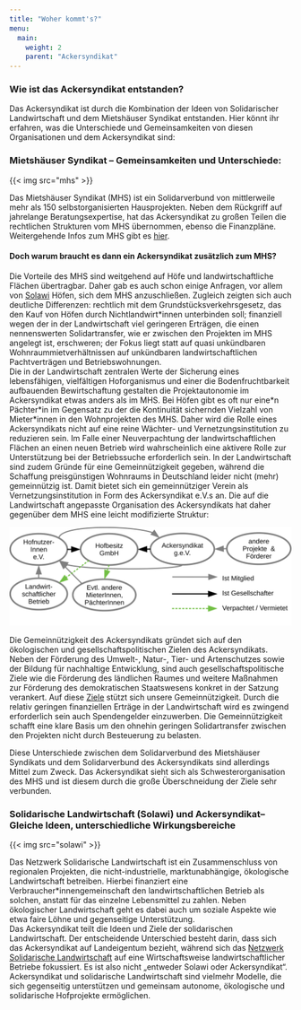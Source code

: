 ```yaml
---
title: "Woher kommt's?"
menu:
  main:
    weight: 2
    parent: "Ackersyndikat"
---
```


### Wie ist das Ackersyndikat entstanden?

Das Ackersyndikat ist durch die Kombination der Ideen von Solidarischer Landwirtschaft und dem Mietshäuser Syndikat entstanden. Hier könnt ihr erfahren, was die Unterschiede und Gemeinsamkeiten von diesen Organisationen und dem Ackersyndikat sind:

### Mietshäuser Syndikat – Gemeinsamkeiten und Unterschiede:

{{< img src="mhs" >}}

Das Mietshäuser Syndikat (MHS) ist ein Solidarverbund von mittlerweile mehr als 150 selbstorganisierten Hausprojekten. Neben dem Rückgriff auf jahrelange Beratungsexpertise, hat das Ackersyndikat zu großen Teilen die rechtlichen Strukturen vom MHS übernommen, ebenso die Finanzpläne. Weitergehende Infos zum MHS gibt es [hier](https://syndikat.org).

#### Doch warum braucht es dann ein Ackersyndikat zusätzlich zum MHS?

Die Vorteile des MHS sind weitgehend auf Höfe und landwirtschaftliche Flächen übertragbar. Daher gab es auch schon einige Anfragen, vor allem von [Solawi](#solawi) Höfen, sich dem MHS anzuschließen. Zugleich zeigten sich auch deutliche Differenzen: rechtlich mit dem Grundstücksverkehrsgesetz, das den Kauf von Höfen durch Nichtlandwirt\*innen unterbinden soll; finanziell wegen der in der Landwirtschaft viel geringeren Erträgen, die einen nennenswerten Solidartransfer, wie er zwischen den Projekten im MHS angelegt ist, erschweren; der Fokus liegt statt auf quasi unkündbaren Wohnraummietverhältnissen auf unkündbaren landwirtschaftlichen Pachtverträgen und Betriebswohnungen.  
Die in der Landwirtschaft zentralen Werte der Sicherung eines lebensfähigen, vielfältigen Hoforganismus und einer die Bodenfruchtbarkeit aufbauenden Bewirtschaftung gestalten die Projektautonomie im Ackersyndikat etwas anders als im MHS. Bei Höfen gibt es oft nur eine\*n Pächter\*in im Gegensatz zu der die Kontinuität sichernden Vielzahl von Mieter\*innen in den Wohnprojekten des MHS. Daher wird die Rolle eines Ackersyndikats nicht auf eine reine Wächter- und Vernetzungsinstitution zu reduzieren sein. Im Falle einer Neuverpachtung der landwirtschaftlichen Flächen an einen neuen Betrieb wird wahrscheinlich eine aktivere Rolle zur Unterstützung bei der Betriebssuche erforderlich sein. In der Landwirtschaft sind zudem Gründe für eine Gemeinnützigkeit gegeben, während die Schaffung preisgünstigen Wohnraums in Deutschland leider nicht (mehr) gemeinnützig ist. Damit bietet sich ein gemeinnütziger Verein als Vernetzungsinstitution in Form des Ackersyndikat e.V.s an. Die auf die Landwirtschaft angepasste Organisation des Ackersyndikats hat daher gegenüber dem MHS eine leicht modifizierte Struktur:

<img src="strukturgrafik.svg" class="svg">

Die Gemeinnützigkeit des Ackersyndikats gründet sich auf den ökologischen und gesellschaftspolitischen Zielen des Ackersyndikats. Neben der Förderung des Umwelt-, Natur-, Tier- und Artenschutzes sowie der Bildung für nachhaltige Entwicklung, sind auch gesellschaftspolitische Ziele wie die Förderung des ländlichen Raumes und weitere Maßnahmen zur Förderung des demokratischen Staatswesens konkret in der Satzung verankert. Auf diese [Ziele](/unterstuetzen/mitgliedschaft/Ackersyndikat_Satzung_1.1.pdf) stützt sich unsere Gemeinnützigkeit. Durch die relativ geringen finanziellen Erträge in der Landwirtschaft wird es zwingend erforderlich sein auch Spendengelder einzuwerben. Die Gemeinnützigkeit schafft eine klare Basis um den ohnehin geringen Solidartransfer zwischen den Projekten nicht durch Besteuerung zu belasten.

Diese Unterschiede zwischen dem Solidarverbund des Mietshäuser Syndikats und dem Solidarverbund des Ackersyndikats sind allerdings Mittel zum Zweck. Das Ackersyndikat sieht sich als Schwesterorganisation des MHS und ist diesem durch die große Überschneidung der Ziele sehr verbunden.

<h3 id="solawi">Solidarische Landwirtschaft (Solawi) und Ackersyndikat– Gleiche Ideen, unterschiedliche Wirkungsbereiche</h3>

{{< img src="solawi" >}}

Das Netzwerk Solidarische Landwirtschaft ist ein Zusammenschluss von regionalen Projekten, die nicht-industrielle, marktunabhängige, ökologische Landwirtschaft betreiben. Hierbei finanziert eine Verbraucher\*innengemeinschaft den landwirtschaftlichen Betrieb als solchen, anstatt für das einzelne Lebensmittel zu zahlen. Neben ökologischer Landwirtschaft geht es dabei auch um soziale Aspekte wie etwa faire Löhne und gegenseitige Unterstützung.  
Das Ackersyndikat teilt die Ideen und Ziele der solidarischen Landwirtschaft. Der entscheidende Unterschied besteht darin, dass sich das Ackersyndikat auf Landeigentum bezieht, während sich das [Netzwerk Solidarische Landwirtschaft](https://solidarische-landwirtschaft.org/startseite) auf eine Wirtschaftsweise landwirtschaftlicher Betriebe fokussiert. Es ist also nicht „entweder Solawi oder Ackersyndikat“. Ackersyndikat und solidarische Landwirtschaft sind vielmehr Modelle, die sich gegenseitig unterstützen und gemeinsam autonome, ökologische und solidarische Hofprojekte ermöglichen.
